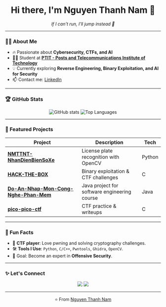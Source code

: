 <h1 align="center">Hi there, I'm Nguyen Thanh Nam 👋</h1>

<p align="center">
  <em>If I can't run, I'll jump instead 🚀</em>
</p>

---

### 👨‍💻 About Me
- 🔥 Passionate about **Cybersecurity, CTFs, and AI**  
- 🧑‍🎓 Student at **[PTIT - Posts and Telecommunications Institute of Technology](https://ptit.edu.vn)**  
- 💡 Currently exploring **Reverse Engineering, Binary Exploitation, and AI for Security**  
- 📫 Contact me: [LinkedIn](https://www.linkedin.com/in/nguyễn-thành-nam-93588536a)

---

### 🏆 GitHub Stats
<p align="center">
  <img src="https://github-readme-stats.vercel.app/api?username=Nguyen-Thanh-Nam&show_icons=true&theme=radical" alt="GitHub stats" />
  <img src="https://github-readme-stats.vercel.app/api/top-langs/?username=Nguyen-Thanh-Nam&layout=compact&theme=radical" alt="Top Languages" />
</p>

---

### 📌 Featured Projects
| Project | Description | Tech |
|---------|-------------|------|
| [**NMTTNT-NhanDienBienSoXe**](https://github.com/Nguyen-Thanh-Nam/NMTTNT-NhanDienBienSoXe) | License plate recognition with OpenCV | Python |
| [**HACK-THE-BOX**](https://github.com/Nguyen-Thanh-Nam/HACK-THE-BOX) | Binary exploitation & CTF challenges | C |
| [**Do-An-Nhap-Mon-Cong-Nghe-Phan-Mem**](https://github.com/Nguyen-Thanh-Nam/Do-An-Nhap-Mon-Cong-Nghe-Phan-Mem) | Java project for software engineering course | Java |
| [**pico-pico-ctf**](https://github.com/Nguyen-Thanh-Nam/pico-pico-ctf) | CTF practice & writeups | C |

---

### 🌱 Fun Facts
- 🏹 **CTF player**: Love pwning and solving cryptography challenges.  
- 🛠 **Tools I Use**: `Python`, `C/C++`, `Pwntools`, `Ghidra`, `OpenCV`.  
- 🎯 Goal: Become an expert in **Offensive Security**.

---

### ✨ Let's Connect
<p align="center">
  <a href="https://www.linkedin.com/in/nguyễn-thành-nam-93588536a"><img src="https://img.shields.io/badge/LinkedIn-Connect-blue?style=for-the-badge&logo=linkedin"></a>
  <a href="mailto:your_email@gmail.com"><img src="https://img.shields.io/badge/Gmail-Contact-red?style=for-the-badge&logo=gmail"></a>
</p>

---
<p align="center">⭐️ From <a href="https://github.com/Nguyen-Thanh-Nam">Nguyen Thanh Nam</a></p>
